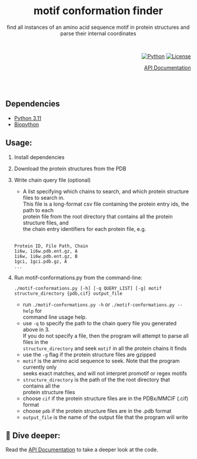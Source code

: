 

<div align = center>
  
# motif conformation finder
find all instances of an amino acid sequence motif in protein structures and parse their internal coordinates
  
</div>
 
<br>

<div align = right>
  
<!---------------------------------[ Badges ]----------------------------------> 
[![Python](https://img.shields.io/badge/Python-3.11-informational?style=flat-square&logo=appveyor)](https://www.python.org/)
[![License](https://img.shields.io/github/license/falategan/motif-conformation-finder?style=flat-square)](/LICENCE)
<!---------------------------------[ Badges ]---------------------------------->
 [API Documentation](https://motif-conformation-finder.readthedocs.io/en/latest/)
  
<br>
  
<br>
  
</div>

## Dependencies
- [Python 3.11](https://www.python.org/)
- [Biopython](biopython.org/)

## Usage:

 1. Install dependencies

 2. Download the protein structures from the PDB

 3. Write chain query file (optional)
    - A list specifying which chains to search, and which protein structure files to search in.<br>
      This file is a long-format csv file containing the protein entry ids, the path to each <br>
      protein file from the root directory that contains all the protein structure files, and <br>
      the chain entry identifiers for each protein file, e.g. <br>
      <br>
     ``` 
     Protein ID, File Path, Chain
     1i6w, 1i6w.pdb.ent.gz, A
     1i6w, 1i6w.pdb.ent.gz, B
     1gci, 1gci.pdb.gz, A
     ...        
     ```
     
 4. Run motif-conformations.py from the command-line:
 
    ```
    ./motif-conformations.py [-h] [-q QUERY_LIST] [-g] motif structure_directory {pdb,cif} output_file
    ```
    - run `./motif-conformations.py -h` or `./motif-conformations.py --help` for <br>
      command line usage help.
    - use `-q` to specify the path to the chain query file you generated above in 3. <br> 
      If you do not specify a file, then the program will attempt to parse all files in the <br>
      `structure_directory` and seek `motif` in all the protein chains it finds
    - use the `-g` flag if the protein structure files are gzipped 
    - `motif` is the amino acid sequence to seek. Note that the program currently only  <br>
      seeks exact matches, and will not interpret promotif or regex motifs
    - `structure_directory` is the path of the the root directory that contains all the <br>
       protein structure files
    - choose `cif` if the protein structure files are in the PDBx/MMCIF (.cif) format
    - choose `pdb` if the protein structure files are in the .pdb format
    - `output_file` is the name of the output file that the program will write                                                                                                
                                                                                                    
## :diving_mask: Dive deeper:
   
Read the [API Documentation](https://motif-conformation-finder.readthedocs.io/en/latest/) to take a deeper look at the code.
